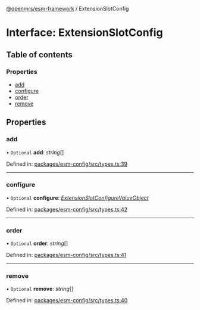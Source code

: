 [@openmrs/esm-framework](../API.md) / ExtensionSlotConfig

# Interface: ExtensionSlotConfig

## Table of contents

### Properties

- [add](extensionslotconfig.md#add)
- [configure](extensionslotconfig.md#configure)
- [order](extensionslotconfig.md#order)
- [remove](extensionslotconfig.md#remove)

## Properties

### add

• `Optional` **add**: *string*[]

Defined in: [packages/esm-config/src/types.ts:39](https://github.com/nk183/openmrs-esm-core/blob/master/packages/esm-config/src/types.ts#L39)

___

### configure

• `Optional` **configure**: [*ExtensionSlotConfigureValueObject*](extensionslotconfigurevalueobject.md)

Defined in: [packages/esm-config/src/types.ts:42](https://github.com/nk183/openmrs-esm-core/blob/master/packages/esm-config/src/types.ts#L42)

___

### order

• `Optional` **order**: *string*[]

Defined in: [packages/esm-config/src/types.ts:41](https://github.com/nk183/openmrs-esm-core/blob/master/packages/esm-config/src/types.ts#L41)

___

### remove

• `Optional` **remove**: *string*[]

Defined in: [packages/esm-config/src/types.ts:40](https://github.com/nk183/openmrs-esm-core/blob/master/packages/esm-config/src/types.ts#L40)
